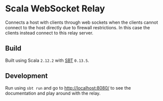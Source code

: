 # Scala WebSocket Relay

Connects a host with clients through web sockets when the clients cannot connect to the host
directly due to firewall restrictions. In this case the clients instead connect to this relay server.

## Build

Built using Scala `2.12.2` with [SBT](http://www.scala-sbt.org/download.html) `0.13.5`.

## Development

Run using `sbt run` and go to [http://localhost:8080/](http://localhost:8080/) to see
the documentation and play around with the relay.
